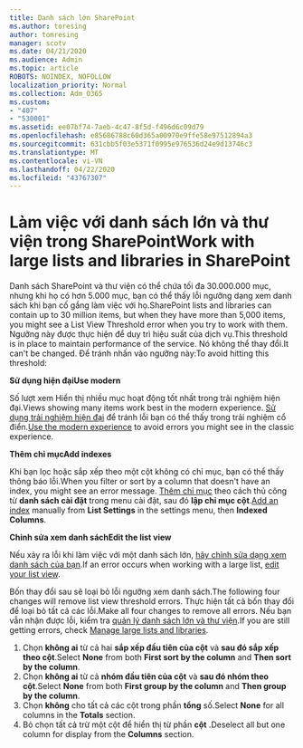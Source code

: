 ```yaml
---
title: Danh sách lớn SharePoint
ms.author: toresing
author: tomresing
manager: scotv
ms.date: 04/21/2020
ms.audience: Admin
ms.topic: article
ROBOTS: NOINDEX, NOFOLLOW
localization_priority: Normal
ms.collection: Adm_O365
ms.custom:
- "407"
- "530001"
ms.assetid: ee07bf74-7aeb-4c47-8f5d-f496d6c09d79
ms.openlocfilehash: e85686788c60d365a00970e9ffe58e97512894a3
ms.sourcegitcommit: 631cbb5f03e5371f0995e976536d24e9d13746c3
ms.translationtype: MT
ms.contentlocale: vi-VN
ms.lasthandoff: 04/22/2020
ms.locfileid: "43767307"
---
```

# <a name="work-with-large-lists-and-libraries-in-sharepoint"></a><span data-ttu-id="bb7f2-102">Làm việc với danh sách lớn và thư viện trong SharePoint</span><span class="sxs-lookup"><span data-stu-id="bb7f2-102">Work with large lists and libraries in SharePoint</span></span>

<span data-ttu-id="bb7f2-103">Danh sách SharePoint và thư viện có thể chứa tối đa 30.000.000 mục, nhưng khi họ có hơn 5.000 mục, bạn có thể thấy lỗi ngưỡng dạng xem danh sách khi bạn cố gắng làm việc với họ.</span><span class="sxs-lookup"><span data-stu-id="bb7f2-103">SharePoint lists and libraries can contain up to 30 million items, but when they have more than 5,000 items, you might see a List View Threshold error when you try to work with them.</span></span> <span data-ttu-id="bb7f2-104">Ngưỡng này được thực hiện để duy trì hiệu suất của dịch vụ.</span><span class="sxs-lookup"><span data-stu-id="bb7f2-104">This threshold is in place to maintain performance of the service.</span></span> <span data-ttu-id="bb7f2-105">Nó không thể thay đổi.</span><span class="sxs-lookup"><span data-stu-id="bb7f2-105">It can't be changed.</span></span> <span data-ttu-id="bb7f2-106">Để tránh nhấn vào ngưỡng này:</span><span class="sxs-lookup"><span data-stu-id="bb7f2-106">To avoid hitting this threshold:</span></span>

<span data-ttu-id="bb7f2-107">**Sử dụng hiện đại**</span><span class="sxs-lookup"><span data-stu-id="bb7f2-107">**Use modern**</span></span>

<span data-ttu-id="bb7f2-108">Số lượt xem Hiển thị nhiều mục hoạt động tốt nhất trong trải nghiệm hiện đại.</span><span class="sxs-lookup"><span data-stu-id="bb7f2-108">Views showing many items work best in the modern experience.</span></span> <span data-ttu-id="bb7f2-109">[Sử dụng trải nghiệm hiện đại](https://support.office.com/article/66dac24b-4177-4775-bf50-3d267318caa9) để tránh lỗi bạn có thể thấy trong trải nghiệm cổ điển.</span><span class="sxs-lookup"><span data-stu-id="bb7f2-109">[Use the modern experience](https://support.office.com/article/66dac24b-4177-4775-bf50-3d267318caa9) to avoid errors you might see in the classic experience.</span></span>

<span data-ttu-id="bb7f2-110">**Thêm chỉ mục**</span><span class="sxs-lookup"><span data-stu-id="bb7f2-110">**Add indexes**</span></span>

<span data-ttu-id="bb7f2-111">Khi bạn lọc hoặc sắp xếp theo một cột không có chỉ mục, bạn có thể thấy thông báo lỗi.</span><span class="sxs-lookup"><span data-stu-id="bb7f2-111">When you filter or sort by a column that doesn't have an index, you might see an error message.</span></span> <span data-ttu-id="bb7f2-112">[Thêm chỉ mục](https://support.office.com/article/f3f00554-b7dc-44d1-a2ed-d477eac463b0) theo cách thủ công từ **danh sách cài đặt** trong menu cài đặt, sau đó **lập chỉ mục cột**.</span><span class="sxs-lookup"><span data-stu-id="bb7f2-112">[Add an index](https://support.office.com/article/f3f00554-b7dc-44d1-a2ed-d477eac463b0) manually from **List Settings** in the settings menu, then **Indexed Columns**.</span></span>

<span data-ttu-id="bb7f2-113">**Chỉnh sửa xem danh sách**</span><span class="sxs-lookup"><span data-stu-id="bb7f2-113">**Edit the list view**</span></span>

<span data-ttu-id="bb7f2-114">Nếu xảy ra lỗi khi làm việc với một danh sách lớn, [hãy chỉnh sửa dạng xem danh sách của bạn](https://support.office.com/article/15916903-e79a-423f-b4e2-02d37e1ff372).</span><span class="sxs-lookup"><span data-stu-id="bb7f2-114">If an error occurs when working with a large list, [edit your list view](https://support.office.com/article/15916903-e79a-423f-b4e2-02d37e1ff372).</span></span>

<span data-ttu-id="bb7f2-115">Bốn thay đổi sau sẽ loại bỏ lỗi ngưỡng xem danh sách.</span><span class="sxs-lookup"><span data-stu-id="bb7f2-115">The following four changes will remove list view threshold errors.</span></span> <span data-ttu-id="bb7f2-116">Thực hiện tất cả bốn thay đổi để loại bỏ tất cả các lỗi.</span><span class="sxs-lookup"><span data-stu-id="bb7f2-116">Make all four changes to remove all errors.</span></span> <span data-ttu-id="bb7f2-117">Nếu bạn vẫn nhận được lỗi, kiểm tra [quản lý danh sách lớn và thư viện](https://support.office.com/article/B8588DAE-9387-48C2-9248-C24122F07C59).</span><span class="sxs-lookup"><span data-stu-id="bb7f2-117">If you are still getting errors, check [Manage large lists and libraries](https://support.office.com/article/B8588DAE-9387-48C2-9248-C24122F07C59).</span></span>

1. <span data-ttu-id="bb7f2-118">Chọn **không ai** từ cả hai **sắp xếp đầu tiên của cột** và **sau đó sắp xếp theo cột**.</span><span class="sxs-lookup"><span data-stu-id="bb7f2-118">Select **None** from both **First sort by the column** and **Then sort by the column**.</span></span>
2. <span data-ttu-id="bb7f2-119">Chọn **không ai** từ cả **nhóm đầu tiên của cột** và **sau đó nhóm theo cột**.</span><span class="sxs-lookup"><span data-stu-id="bb7f2-119">Select **None** from both **First group by the column** and **Then group by the column**.</span></span>
3. <span data-ttu-id="bb7f2-120">Chọn **không** cho tất cả các cột trong phần **tổng** số.</span><span class="sxs-lookup"><span data-stu-id="bb7f2-120">Select **None** for all columns in the **Totals** section.</span></span>
4. <span data-ttu-id="bb7f2-121">Bỏ chọn tất cả trừ một cột để hiển thị từ phần **cột** .</span><span class="sxs-lookup"><span data-stu-id="bb7f2-121">Deselect all but one column for display from the **Columns** section.</span></span>

